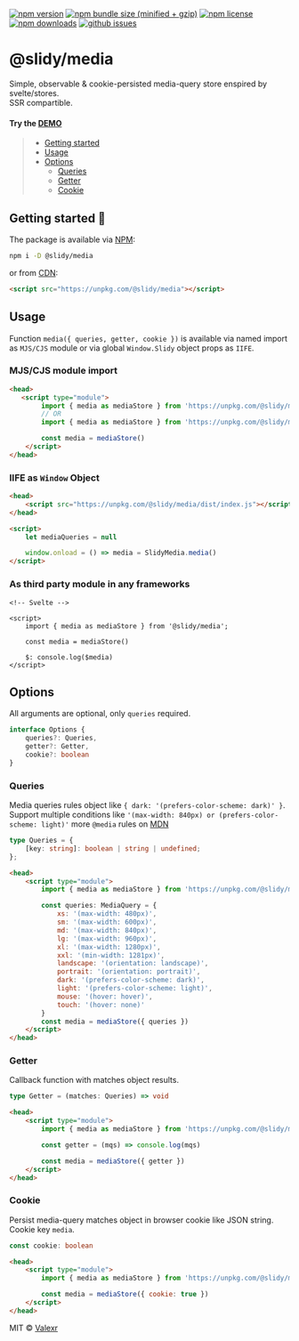 [![npm version](https://img.shields.io/npm/v/@slidy/media)](https://www.npmjs.com/package/@slidy/media)
[![npm bundle size (minified + gzip)](https://img.shields.io/bundlephobia/minzip/@slidy/media)](https://bundlephobia.com/package/@slidy/media)
[![npm license](https://img.shields.io/npm/l/@slidy/media)](https://www.npmjs.com/package/@slidy/media)
[![npm downloads](https://img.shields.io/npm/dt/@slidy/media)](https://www.npmjs.com/package/@slidy/media)
[![github issues](https://img.shields.io/github/issues/valexr/slidy)](https://github.com/Valexr/slidy/issues)

# @slidy/media

Simple, observable & cookie-persisted media-query store enspired by svelte/stores.  
SSR compartible.

#### Try the [DEMO]

> - [Getting started](#getting-started-)
> - [Usage](#usage)
> - [Options](#options)
>   - [Queries](#queries)
>   - [Getter](#getter)
>   - [Cookie](#cookie)


## Getting started 🚀

The package is available via [NPM]:

```sh
npm i -D @slidy/media
```
or from [CDN]:

```html
<script src="https://unpkg.com/@slidy/media"></script>
```


## Usage

Function `media({ queries, getter, cookie })` is available via named import as `MJS/CJS` module or via global `Window.Slidy` object props as `IIFE`. 

### MJS/CJS module import

```html
<head>
   <script type="module">
        import { media as mediaStore } from 'https://unpkg.com/@slidy/media/dist/index.mjs'; // MJS module
        // OR
        import { media as mediaStore } from 'https://unpkg.com/@slidy/media/dist/index.cjs'; // CJS module

        const media = mediaStore()
    </script>
</head>
```

### IIFE as `Window` Object

```html
<head>
    <script src="https://unpkg.com/@slidy/media/dist/index.js"></script>
</head>

<script>
    let mediaQueries = null

    window.onload = () => media = SlidyMedia.media()
</script>
```

### As third party module in any frameworks

```svelte
<!-- Svelte -->

<script>
    import { media as mediaStore } from '@slidy/media';

    const media = mediaStore()

    $: console.log($media)
</script>
```


## Options

All arguments are optional, only `queries` required.

```ts
interface Options {
    queries?: Queries,
    getter?: Getter,
    cookie?: boolean
}
```

### Queries

Media queries rules object like `{ dark: '(prefers-color-scheme: dark)' }`. Support multiple conditions like `'(max-width: 840px) or (prefers-color-scheme: light)'` more `@media` rules on [MDN](https://developer.mozilla.org/en-US/docs/Web/CSS/@media#logical_operators)

```ts
type Queries = {
    [key: string]: boolean | string | undefined;
};
```

```html
<head>
    <script type="module">
        import { media as mediaStore } from 'https://unpkg.com/@slidy/media/dist/index.mjs';

        const queries: MediaQuery = {
            xs: '(max-width: 480px)',
            sm: '(max-width: 600px)',
            md: '(max-width: 840px)',
            lg: '(max-width: 960px)',
            xl: '(max-width: 1280px)',
            xxl: '(min-width: 1281px)',
            landscape: '(orientation: landscape)',
            portrait: '(orientation: portrait)',
            dark: '(prefers-color-scheme: dark)',
            light: '(prefers-color-scheme: light)',
            mouse: '(hover: hover)',
            touch: '(hover: none)'
        }
        const media = mediaStore({ queries })
    </script>
</head>
```


### Getter

Callback function with matches object results.

```ts
type Getter = (matches: Queries) => void
```

```html
<head>
    <script type="module">
        import { media as mediaStore } from 'https://unpkg.com/@slidy/media/dist/index.mjs';

        const getter = (mqs) => console.log(mqs)

        const media = mediaStore({ getter })
    </script>
</head>
```


### Cookie

Persist media-query matches object in browser cookie like JSON string. Cookie key `media`.

```ts
const cookie: boolean
```

```html
<head>
    <script type="module">
        import { media as mediaStore } from 'https://unpkg.com/@slidy/media/dist/index.mjs';

        const media = mediaStore({ cookie: true })
    </script>
</head>
```



MIT &copy; [Valexr](https://github.com/Valexr)

[DEMO]: https://svelte.dev/repl/e015c399d7b0442b9a75b71ede67fb61
[NPM]: https://www.npmjs.com/package/@slidy/media
[CDN]: https://unpkg.com/@slidy/media/
[REPL]: https://svelte.dev/repl/e015c399d7b0442b9a75b71ede67fb61
